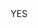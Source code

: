 <head>
<style>
  p.ex1 {
    font-size: 90px
  }
</style>
</head>


<center> <bold> YES </bold> </center>

